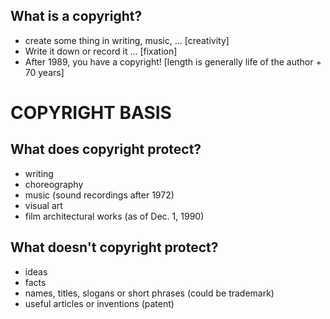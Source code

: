 ## What is a copyright?
- create some thing in writing, music, ... [creativity]
- Write it down or record it ... [fixation]
- After 1989, you have a copyright! [length is generally life of the author + 70 years]

# COPYRIGHT BASIS
## What does copyright protect?
- writing
- choreography
- music (sound recordings after 1972)
- visual art
- film architectural works (as of Dec. 1, 1990)
## What doesn't copyright protect?
- ideas
- facts
- names, titles, slogans or short phrases (could be trademark)
- useful articles or inventions (patent)
